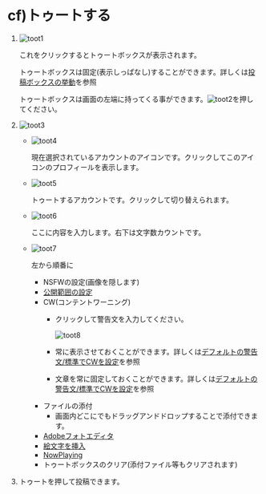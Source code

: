 # cf\)トゥートする

1. ![toot1](https://dl.thedesk.top/media/toot1.PNG)

   これをクリックするとトゥートボックスが表示されます。

   トゥートボックスは固定\(表示しっぱなし\)することができます。詳しくは[投稿ボックスの挙動](https://docs.thedesk.top/settings/post/postbox)を参照

   トゥートボックスは画面の左端に持ってくる事ができます。![toot2](https://dl.thedesk.top/media/toot2.PNG)を押してください。

2. ![toot3](https://dl.thedesk.top/media/toot3.PNG)
   * ![toot4](https://dl.thedesk.top/media/toot4.PNG)

     現在選択されているアカウントのアイコンです。クリックしてこのアイコンのプロフィールを表示します。

   * ![toot5](https://dl.thedesk.top/media/toot5.PNG)

     トゥートするアカウントです。クリックして切り替えられます。

   * ![toot6](https://dl.thedesk.top/media/toot6.PNG)

     ここに内容を入力します。右下は文字数カウントです。

   * ![toot7](https://dl.thedesk.top/media/toot7.PNG)

     左から順番に

     * NSFWの設定\(画像を隠します\)
     * [公開範囲の設定](https://docs.thedesk.top/post/privacy)
     * CW\(コンテントワーニング\)
       * クリックして警告文を入力してください。

         ![toot8](https://dl.thedesk.top/media/toot8.PNG)

       * 常に表示させておくことができます。詳しくは[デフォルトの警告文/標準でCWを設定](https://docs.thedesk.top/settings/post/cw)を参照
       * 文章を常に固定しておくことができます。詳しくは[デフォルトの警告文/標準でCWを設定](https://docs.thedesk.top/settings/post/cw)を参照 
     * ファイルの添付
       * 画面内どこにでもドラッグアンドドロップすることで添付できます。
     * [Adobeフォトエディタ](https://docs.thedesk.top/post/adobe)
     * [絵文字を挿入](https://docs.thedesk.top/post/emoji)
     * [NowPlaying](https://docs.thedesk.top/post/nowplaying)
     * トゥートボックスのクリア\(添付ファイル等もクリアされます\)
3. トゥートを押して投稿できます。

